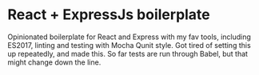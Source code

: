 # React + ExpressJs boilerplate

Opinionated boilerplate for React and Express with my fav tools, including ES2017, linting and testing with Mocha Qunit style. Got tired of setting this up repeatedly, and made this. So far tests are run through Babel, but that might change down the line. 

